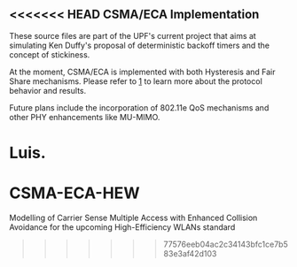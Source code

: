 <<<<<<< HEAD
CSMA/ECA Implementation
------------------------

These source files are part of the UPF's current project that aims at simulating Ken Duffy's proposal of deterministic backoff timers and the concept of stickiness.

At the moment, CSMA/ECA is implemented with both Hysteresis and Fair Share mechanisms. Please refer to [1] to learn more about the protocol behavior and results.

Future plans include the incorporation of 802.11e QoS mechanisms and other PHY enhancements like MU-MIMO.

[1]: http://arxiv.org/abs/1303.3734

Luis.
=======
CSMA-ECA-HEW
============

Modelling of Carrier Sense Multiple Access with Enhanced Collision Avoidance for the upcoming High-Efficiency WLANs standard
>>>>>>> 77576eeb04ac2c34143bfc1ce7b583e3af42d103
